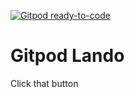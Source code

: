 [![Gitpod ready-to-code](https://img.shields.io/badge/Gitpod-ready--to--code-blue?logo=gitpod)](https://gitpod.io/#https://github.com/devtaher/gitpod-lando)

# Gitpod Lando

Click that button
